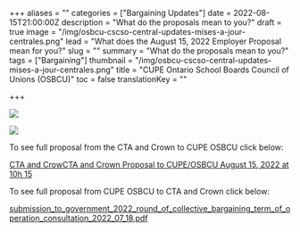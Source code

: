 +++
aliases = ""
categories = ["Bargaining Updates"]
date = 2022-08-15T21:00:00Z
description = "What do the proposals mean to you?"
draft = true
image = "/img/osbcu-cscso-central-updates-mises-a-jour-centrales.png"
lead = "What does the August 15, 2022 Employer Proposal mean for you?"
slug = ""
summary = "What do the proposals mean to you?"
tags = ["Bargaining"]
thumbnail = "/img/osbcu-cscso-central-updates-mises-a-jour-centrales.png"
title = "CUPE Ontario School Boards Council of Unions (OSBCU)"
toc = false
translationKey = ""

+++

![](/img/0cbe1355-2abc-41da-ac1d-cdece2cf68ea.jpeg)

![](/img/3a110147-4690-4731-8ba3-abc5e271968e.jpeg)

To see full proposal from the CTA and Crown to CUPE OSBCU click below:

[CTA and CrowCTA and Crown Proposal to CUPE/OSBCU August 15, 2022 at 10h 15](/img/cta-and-crown-pass-back-to-cupe-august-15-2022.docx)

To see full proposal from CUPE OSBCU to CTA and Crown click below:

[submission_to_government_2022_round_of_collective_bargaining_term_of_operation_consultation_2022_07_18.pdf](/img/submission_to_government_2022_round_of_collective_bargaining_term_of_operation_consultation_2022_07_18.pdf "Proposals of 2022 Central Bargaining Canadian Union of Public Employees/OSBCU (Ontario School Board Council of Unions) to the Crown and the Council of Trustee Associations")